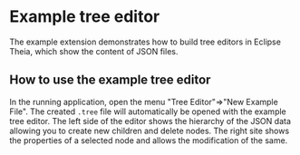 # Example tree editor

The example extension demonstrates how to build tree editors in Eclipse Theia, which show the content of JSON files.

## How to use the example tree editor

In the running application, open the menu "Tree Editor"=>"New Example File".
The created `.tree` file will automatically be opened with the example tree editor.
The left side of the editor shows the hierarchy of the JSON data allowing you to create new children and delete nodes.
The right site shows the properties of a selected node and allows the modification of the same.
